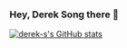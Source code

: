 ### Hey, Derek Song there 👋

[![derek-s's GitHub stats](https://github-readme-stats-sandy-dereks-tau.vercel.app/api?username=derek-s)](https://github.com/derek-s/github-readme-stats)

